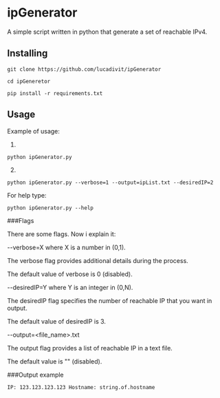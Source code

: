 # ipGenerator

A simple script written in python that generate a set of reachable IPv4.

## Installing

```
git clone https://github.com/lucadivit/ipGenerator

cd ipGeneretor

pip install -r requirements.txt
```

## Usage

Example of usage:

1.

```
python ipGenerator.py
```

2.
```
python ipGenerator.py --verbose=1 --output=ipList.txt --desiredIP=2
```

For help type:
```
python ipGenerator.py --help
```

###Flags

There are some flags. Now i explain it:

--verbose=X where X is a number in (0,1).

The verbose flag provides additional details during the process.

The default value of verbose is 0 (disabled).

--desiredIP=Y where Y is an integer in (0,N).

The desiredIP flag specifies the number of reachable IP that you want in output.

The default value of desiredIP is 3.

--output=<file_name>.txt 

The output flag provides a list of reachable IP in a text file.

The default value is "" (disabled).

###Output example

```
IP: 123.123.123.123 Hostname: string.of.hostname
```
